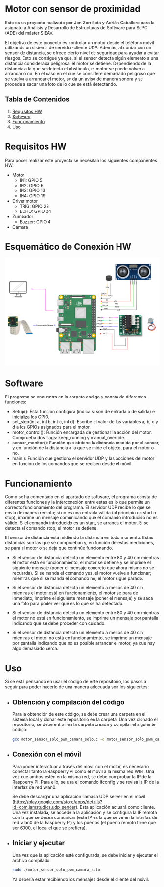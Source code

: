# Motor con sensor de proximidad

Este es un proyecto realizado por Jon Zorriketa y Adrián Caballero para la asignatura Análisis y Desarrollo de Estructuras de Software para SoPC (ADE) del máster SIEAV.

El objetivo de este proyecto es controlar un motor desde el teléfono móvil utilizando un sistema de servidor-cliente UDP. Además, al contar con un sensor de distancia, se ofrece cierto nivel de seguridad para ayudar a evitar riesgos. Esto se consigue ya que, si el sensor detecta algún elemento a una distancia considerada peligrosa, el motor se detiene. Dependiendo de la distancia a la que se detecta el obstáculo, el motor se puede volver a arrancar o no. En el caso en el que se considere demasiado peligroso que se vuelva a arrancar el motor, se da un aviso de manera sonora y se procede a sacar una foto de lo que se está detectando.


## Tabla de Contenidos

1. [Requisitos HW](#RequisitosHW)
2. [Software](#Software)
3. [Funcionamiento](#Funcionamiento)
4. [Uso](#Uso)


# Requisitos HW
Para poder realizar este proyecto se necesitan los siguientes componentes HW:
- Motor
    - IN1: GPIO 5
    - IN2: GPIO 6
    - IN3: GPIO 13
    - IN4: GPIO 19
- Driver motor
    - TRIG: GPIO 23
    - ECHO: GPIO 24
- Zumbador
    - Buzzer: GPIO 4
- Cámara
# Esquemático de Conexión HW


![Esquemático de la conexión Hardware](imagenes/Diagrama_ADE.drawio.png)




# Software

El programa se encuentra en la carpeta codigo y consta de diferentes funciones:
- Setup(): Esta función configura (indica si son de entrada o de salida) e inicializa los GPIO.
- set_step(int a, int b, int c, int d): Escribe el valor de las variables a, b, c y d a los GPIOs asignados para el motor.
- motor_control(): Función encargada de gestionar la acción del motor. Comprueba dos flags: keep_running y manual_override.
- sensor_monitor(): Función que obtiene la distancia medida por el sensor, y en función de la distancia a la que se mide el objeto, para el motor o no.
- main(): Función que gestiona el servidor UDP y las acciones del motor en función de los comandos que se reciben desde el móvil.


# Funcionamiento

Como se ha comentado en el apartado de software, el programa consta de diferentes funciones y la interconexión entre estas es lo que permite un correcto funcionamiento del programa. El servidor UDP recibe lo que se envía de manera remota; si no es una entrada válida (al principio un start o stop), imprime un mensaje comunicando que el comando introducido no es válido. Si el comando introducido es un start, se arranca el motor. Si se detecta el comando stop, el motor se detiene.

El sensor de distancia está midiendo la distancia en todo momento. Estas distancias son las que se comprueban y, en función de estas mediciones, se para el motor o se deja que continúe funcionando.
- Si el sensor de distancia detecta un elemento entre 80 y 40 cm mientras el motor está en funcionamiento, el motor se detiene y se imprime el siguiente mensaje (poner el mensaje concreto que ahora mismo no se recuerda). Si se manda el comando yes, el motor vuelve a funcionar; mientras que si se manda el comando no, el motor sigue parado.

- Si el sensor de distancia detecta un elemento a menos de 40 cm mientras el motor está en funcionamiento, el motor se para de inmediato, imprime el siguiente mensaje (poner el mensaje) y se saca una foto para poder ver qué es lo que se ha detectado.

- Si el sensor de distancia detecta un elemento entre 80 y 40 cm mientras el motor no está en funcionamiento, se imprime un mensaje por pantalla indicando que se debe proceder con cuidado.

- Si el sensor de distancia detecta un elemento a menos de 40 cm mientras el motor no está en funcionamiento, se imprime un mensaje por pantalla indicando que no es posible arrancar el motor, ya que hay algo demasiado cerca.


# Uso
Si se está pensando en usar el código de este repositorio, los pasos a seguir para poder hacerlo de una manera adecuada son los siguientes:

- ## Obtención y compilación del código
    Para la obtención de este código, se debe crear una carpeta en el sistema local y clonar este repositorio en la carpeta. Una vez clonado el repositorio, se debe entrar en la carpeta creada 
    y compilar el siguiente código:
    ```sh
    gcc motor_sensor_solo_pwm_camara_solo.c -o motor_sensor_solo_pwm_camara_solo -lpthread
    
    ```


- ## Conexión con el móvil
    Para poder interactuar a través del móvil con el motor, es necesario conectar tanto la Raspberry Pi como el móvil a la misma red WIFI. Una vez que ambos estén en la misma red, se debe comprobar la IP de la Raspberry Pi. Para ello, se usa el comando ifconfig y se revisa la IP de la interfaz de red wlan0.
    
    Se debe descargar una aplicación llamada UDP server en el móvil (https://play.google.com/store/apps/details?id=com.jamstudios.udp_sender). Esta aplicación actuará como cliente. Una vez instalada, se accede a la aplicación y se configura la IP remota con la que se desea comunicar (esta IP es la que se ve en la interfaz de red wlan0 de la Raspberry Pi) y los puertos (el puerto remoto tiene que ser 6000, el local el que se prefiera).

- ## Iniciar y ejecutar
    Una vez que la aplicación esté configurada, se debe iniciar y ejecutar el archivo compilado:
    ```sh
    sudo ./motor_sensor_solo_pwm_camara_solo
    
    ```
    
    Ya debería estar recibiendo los mensajes desde el cliente del móvil.






